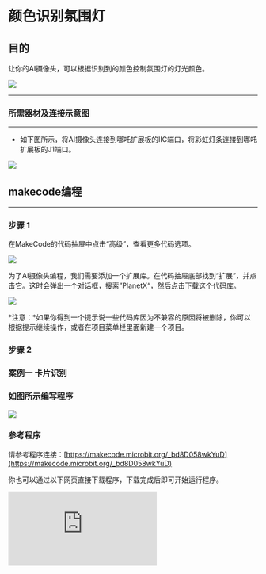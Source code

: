 ﻿# 颜色识别氛围灯

## 目的
让你的AI摄像头，可以根据识别到的颜色控制氛围灯的灯光颜色。

![](https://wiki-media-ef.oss-cn-hongkong.aliyuncs.com//images/05035_01.png)


---

### 所需器材及连接示意图
---

- 如下图所示，将AI摄像头连接到哪吒扩展板的IIC端口，将彩虹灯条连接到哪吒扩展板的J1端口。


![](https://wiki-media-ef.oss-cn-hongkong.aliyuncs.com//images/05035_02_03.png)



## makecode编程
---

### 步骤 1
在MakeCode的代码抽屉中点击“高级”，查看更多代码选项。

![](https://wiki-media-ef.oss-cn-hongkong.aliyuncs.com//images/05001_04.png)

为了AI摄像头编程，我们需要添加一个扩展库。在代码抽屉底部找到“扩展”，并点击它。这时会弹出一个对话框，搜索”PlanetX“，然后点击下载这个代码库。

![](https://wiki-media-ef.oss-cn-hongkong.aliyuncs.com//images/05001_05.png)

*注意：*如果你得到一个提示说一些代码库因为不兼容的原因将被删除，你可以根据提示继续操作，或者在项目菜单栏里面新建一个项目。
### 步骤 2

### 案例一 卡片识别

### 如图所示编写程序

![](https://wiki-media-ef.oss-cn-hongkong.aliyuncs.com//images/05035_02_06.png)


### 参考程序
请参考程序连接：[https://makecode.microbit.org/_bd8D058wkYuD](https://makecode.microbit.org/_bd8D058wkYuD)

你也可以通过以下网页直接下载程序，下载完成后即可开始运行程序。

<div
    style={{
        position: 'relative',
        paddingBottom: '60%',
        overflow: 'hidden',
    }}
>
    <iframe
        src="https://makecode.microbit.org/_bd8D058wkYuD"
        frameborder="0"
        sandbox="allow-popups allow-forms allow-scripts allow-same-origin"
        style={{
            position: 'absolute',
            width: '100%',
            height: '100%',
        }}
    />
</div>
---

### 结果
- 将不同颜色的卡片放在AI摄像头镜头前，彩虹灯条会根据当前卡片的颜色显示相应颜色的灯光。
